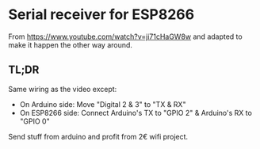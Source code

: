 # Serial receiver for ESP8266

From https://www.youtube.com/watch?v=ji71cHaGW8w and adapted to make it happen the other way around.

## TL;DR

Same wiring as the video except:
- On Arduino side: Move "Digital 2 & 3" to "TX & RX"
- On ESP8266 side: Connect Arduino's TX to "GPIO 2" & Arduino's RX to "GPIO 0"

Send stuff from arduino and profit from 2€ wifi project.

